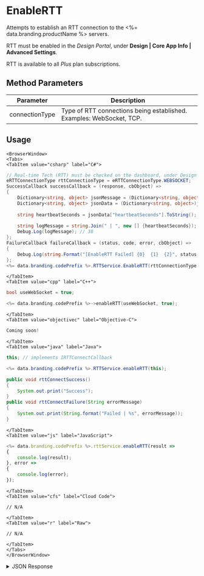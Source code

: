# EnableRTT

Attempts to establish an RTT connection to the <%= data.branding.productName %> servers. 

RTT must be enabled in the *Design Portal*, under **Design | Core App Info | Advanced Settings**.

RTT is available to all *Plus* plan subscriptions.

<PartialServop service_name="rttRegistration" operation_name="REQUEST_CLIENT_CONNECTION" />

## Method Parameters
Parameter | Description
--------- | -----------
connectionType | Type of RTT connections being established. Examples: WebSocket, TCP.

## Usage

```mdx-code-block
<BrowserWindow>
<Tabs>
<TabItem value="csharp" label="C#">
```

```csharp
// Real-time Tech (RTT) must be checked on the dashboard, under Design | Core App Info | Advanced Settings.
eRTTConnectionType rttConnectionType = eRTTConnectionType.WEBSOCKET;
SuccessCallback successCallback = (response, cbObject) =>
{
	Dictionary<string, object> jsonMessage = (Dictionary<string, object>)JsonFx.Json.JsonReader.Deserialize(response);
	Dictionary<string, object> jsonData = (Dictionary<string, object>)jsonMessage["data"];
	
	string heartbeatSeconds = jsonData["heartbeatSeconds"].ToString();
	
	string logMessage = string.Join(" | ", new [] {heartbeatSeconds});
	Debug.Log(logMessage); // 30
};
FailureCallback failureCallback = (status, code, error, cbObject) =>
{
	Debug.Log(string.Format("[EnableRTT Failed] {0}  {1}  {2}", status, code, error));
};
<%= data.branding.codePrefix %>.RTTService.EnableRTT(rttConnectionType, successCallback, failureCallback);		
```

```mdx-code-block
</TabItem>
<TabItem value="cpp" label="C++">
```

```cpp
bool useWebSocket = true;

<%= data.branding.codePrefix %>->enableRTT(useWebSocket, true);
```

```mdx-code-block
</TabItem>
<TabItem value="objectivec" label="Objective-C">
```

```objectivec
Coming soon!
```

```mdx-code-block
</TabItem>
<TabItem value="java" label="Java">
```

```java
this; // implements IRTTConnectCallback

<%= data.branding.codePrefix %>.RTTService.enableRTT(this);

public void rttConnectSuccess()
{
    System.out.print("Success");
}
public void rttConnectFailure(String errorMessage)
{
    System.out.print(String.format("Failed | %s", errorMessage));
}
```

```mdx-code-block
</TabItem>
<TabItem value="js" label="JavaScript">
```

```javascript
<%= data.branding.codePrefix %>.rttService.enableRTT(result =>
{
    console.log(result);
}, error =>
{
    console.log(error);
});
```

```mdx-code-block
</TabItem>
<TabItem value="cfs" label="Cloud Code">
```

```cfscript
// N/A
```

```mdx-code-block
</TabItem>
<TabItem value="r" label="Raw">
```

```cfscript
// N/A
```

```mdx-code-block
</TabItem>
</Tabs>
</BrowserWindow>
```

<details>
<summary>JSON Response</summary>

```json
{
    "service": "rtt",
    "operation": "CONNECT",
    "data": {
        "heartbeatSeconds": 30
    }
}
```
</details>

